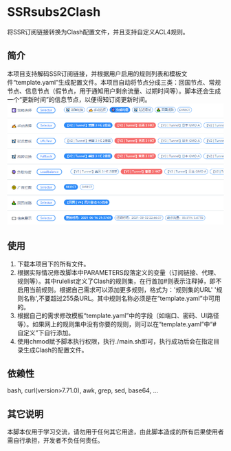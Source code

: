 # SSRsubs2Clash
将SSR订阅链接转换为Clash配置文件，并且支持自定义ACL4规则。
## 简介
本项目支持解码SSR订阅链接，并根据用户启用的规则列表和模板文件“template.yaml”生成配置文件。本项目自动将节点分成三类：回国节点、常规节点、信息节点（假节点，用于通知用户剩余流量、过期时间等）。脚本还会生成一个“更新时间”的信息节点，以便得知订阅更新时间。
![Image](pic.png)
## 使用
1. 下载本项目下的所有文件。
2. 根据实际情况修改脚本中PARAMETERS段落定义的变量（订阅链接、代理、规则等）。其中rulelist定义了Clash的规则集，在行首加#则表示注释掉，即不启用当前规则。根据自己需求可以添加更多规则，格式为：'规则集的URL' '规则名称',不要超过255条URL。其中规则名称必须是在“template.yaml”中可用的。
3. 根据自己的需求修改模板“template.yaml”中的字段（如端口、密码、UI路径等）。如果网上的规则集中没有你要的规则，则可以在“template.yaml”中“# 自定义”下自行添加。
4. 使用chmod赋予脚本执行权限，执行./main.sh即可，执行成功后会在指定目录生成Clash的配置文件。
## 依赖性
bash, curl(version>7.71.0), awk, grep, sed, base64, ...

## 其它说明
本脚本仅用于学习交流，请勿用于任何其它用途，由此脚本造成的所有后果使用者需自行承担，开发者不负任何责任。
